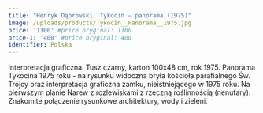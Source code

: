```yaml
---
title: "Henryk Dąbrowski. Tykocin – panorama (1975)"
image: /uploads/products/Tykocin__Panorama__1975.jpg
price: '1100' #price oryginal: 1100
price-1: '400' #price oryginal: 400
identifier: Polska
---
```


Interpretacja graficzna. Tusz czarny, karton 100x48 cm, rok 1975. Panorama Tykocina 1975 roku - na rysunku widoczna bryła kościoła parafialnego Św. Trójcy oraz interpretacja graficzna zamku, nieistniejącego w 1975 roku.
Na pierwszym planie Narew z rozlewiskami z rzeczną roślinnością (nenufary). Znakomite połączenie rysunkowe architektury, wody i zieleni.